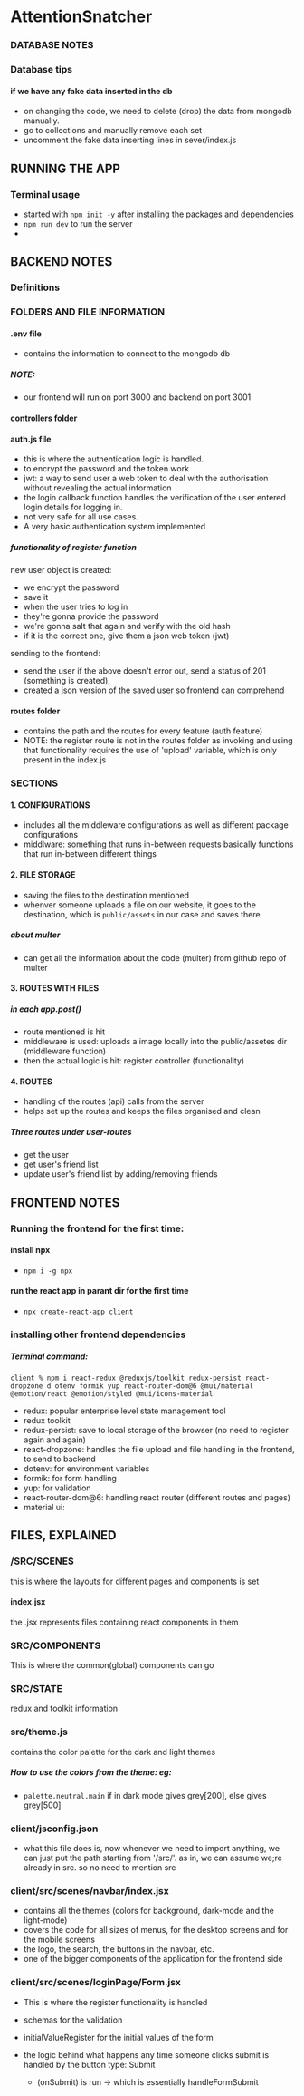 # AttentionSnatcher

### DATABASE NOTES

### Database tips
#### if we have any fake data inserted in the db
- on changing the code, we need to delete (drop) the data from mongodb manually.
- go to collections and manually remove each set
- uncomment the fake data inserting lines in sever/index.js 

## RUNNING THE APP

### Terminal usage
- started with `npm init -y` after installing the packages and dependencies
- `npm run dev` to run the server
-  

## BACKEND NOTES

### Definitions

### FOLDERS AND FILE INFORMATION

#### .env file
- contains the information to connect to the mongodb db
##### NOTE:
- our frontend will run on port 3000 and backend on port 3001

#### controllers folder
#### auth.js file
- this is where the authentication logic is handled.
- to encrypt the password and the token work 
- jwt: a way to send user a web token to deal with the authorisation without revealing the actual information
- the login callback function handles the verification of the user entered login details for logging in.
- not very safe for all use cases. 
- A very basic authentication system implemented

##### functionality of register function
new user object is created: 
- we encrypt the password
- save it
- when the user tries to log in 
- they're gonna provide the password
- we're gonna salt that again and verify with the old hash
- if it is the correct one, give them a json web token (jwt)

sending to the frontend:
- send the user if the above doesn't error out, send a status of 201 (something is created), 
- created a json version of the saved user so frontend can comprehend

#### routes folder
- contains the path and the routes for every feature (auth feature)
- NOTE: the register route is not in the routes folder as invoking and using that functionality requires the use of 'upload' variable, which is only present in the index.js

### SECTIONS
#### 1. CONFIGURATIONS
- includes all the middleware configurations as well as different package configurations
- middlware: something that runs in-between requests basically functions that run in-between different things

#### 2. FILE STORAGE
- saving the files to the destination mentioned
- whenver someone uploads a file on our website, it goes to the destination, which is `public/assets` in our case and saves there
##### about multer
- can get all the information about the code (multer) from github repo of multer

#### 3. ROUTES WITH FILES
##### in each app.post()
- route mentioned is hit
- middleware is used: uploads a image locally into the public/assetes dir (middleware function)
- then the actual logic is hit: register controller (functionality)

#### 4. ROUTES
- handling of the routes (api) calls from the server
- helps set up the routes and keeps the files organised and clean

##### Three routes under user-routes
- get the user
- get user's friend list
- update user's friend list by adding/removing friends

## FRONTEND NOTES

### Running the frontend for the first time:
#### install npx
- `npm i -g npx`

#### run the react app in parant dir for the first time
- `npx create-react-app client`

### installing other frontend dependencies
##### Terminal command:
`client % npm i react-redux @reduxjs/toolkit redux-persist react-dropzone d
otenv formik yup react-router-dom@6 @mui/material @emotion/react @emotion/styled @mui/icons-material`
- redux: popular enterprise level state management tool 
- redux toolkit
- redux-persist: save to local storage of the browser (no need to register again and again)
- react-dropzone: handles the file upload and file handling in the frontend, to send to backend
- dotenv: for environment variables
- formik: for form handling
- yup: for validation
- react-router-dom@6: handling react router (different routes and pages)
- material ui: 

## FILES, EXPLAINED

### /SRC/SCENES
this is where the layouts for different pages and components is set
#### index.jsx
the .jsx represents files containing react components in them

### SRC/COMPONENTS
This is where the common(global) components can go

### SRC/STATE
redux and toolkit information

### src/theme.js
contains the color palette for the dark and light themes
##### How to use the colors from the theme: eg:
- `palette.neutral.main` if in dark mode gives grey[200], else gives grey[500]

### client/jsconfig.json
- what this file does is, now whenever we need to import anything, we can just put the path starting from '/src/'. as in, we can assume we;re already in src. so no need to mention src
 
### client/src/scenes/navbar/index.jsx 
- contains all the themes (colors for background, dark-mode and the light-mode)
- covers the code for all sizes of menus, for the desktop screens and for the mobile screens
- the logo, the search, the buttons in the navbar, etc.
- one of the bigger components of the application for the frontend side

### client/src/scenes/loginPage/Form.jsx
- This is where the register functionality is handled

- schemas for the validation
- initialValueRegister for the initial values of the form

- the logic behind what happens any time someone clicks submit is handled by the button type: Submit 
    - (onSubmit) is run -> which is essentially handleFormSubmit
